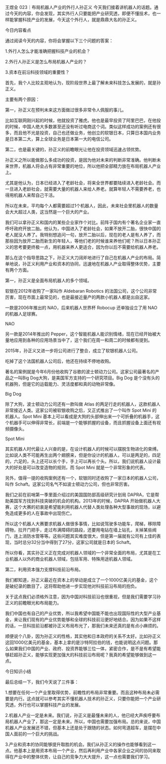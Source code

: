 王煜全 023｜布局机器人产业的外行人孙正义
今天我们接着讲机器人的话题。通过今天的内容，你会发现，其实外行人只要能把产业研究透，即便不懂技术，也一样能掌握科技产业的发展，今天这个外行人，就是鼎鼎大名的孙正义。

今日内容看点

通过阅读今天的内容，你将会掌握以下三个问题的答案：

1.外行人怎么才能准确把握科技产业的机会？

2.外行人孙正义是怎么布局机器人产业的？

3.资本在前沿科技领域的重要性？

首先，我个人比较主观地认为，现阶段世界上最了解未来科技怎么发展的，就是孙正义。

主要有两个原因：

第一，孙正义在预判未来这方面做过很多非常令人佩服的事儿。

比如互联网刚兴起的时候，他就投资了雅虎。他也是最早投资了阿里巴巴，在他投的时候，中国人绝大多数甚至还没有听过电商这个词。类似这样成功的案例还有很多，而且他不光是投资，自己也还做业务，他创立的软银日本，只算日本国内业务是日本第二大，算上全球业务是日本第一大的电信公司。

第二，也是最关键的，孙正义的前瞻眼光让他在投资领域迅速占领优势。

孙正义之所以能做那么多成功的投资，是因为他对未来的判断非常准确。他判断未来世界，机器人将会占有非常重要的地位，所以他把全部精力放在布局机器人产业上。

尤其是他认为，日本已经进入了老龄社会，将来全世界都要陆续进入老龄社会。而一旦进入老龄社会，就需要大量的机器人来给人养老。就算年轻人不需要养老，也得用机器人来帮自己干活。

所以在未来，平均每个人都需要超过1个机器人，因此，未来社会里机器人的数量会大大超过人类，这当然是一个巨大的产业。

我们可以拿孙正义和国内的某些企业家作个对比。前阵子国内有个著名企业家一直呼吁政府开放二胎。他认为，中国进入了老龄社会，如果不放开二胎，很快中国的老人就没人养了。我特别想追问一句，放开二胎以后，现在的老人是有人养了，而那些因为放开二胎而新生的年轻人，等他们老的时候谁来养他们呢？所以日本孙正义的思考要更终极一点，用机器来养人更适合，因为你以后不需要给机器人养老。

那么在这个指导思路之下，孙正义大刀阔斧地进行了自己在机器人产业的布局。简单地说，孙正义利用产业和资本的协同，迅速地在机器人产业取得整体优势，主要有两个方面。

第一，孙正义是全面布局机器人的多个领域。

软银在2012年收购了一家叫作 Aldebaran Robotics 的法国公司，这个公司非常厉害，现在市面上最常见的，也是最接近量产的两款小机器人都是出自这家。

一款是2006年推出的 NAO，后来机器人世界杯 Robocup 还单独设立了用 NAO 的机器人足球赛。

NAO

另一款是2014年推出的 Pepper，这个智能机器人能识别情绪，现在已经开始被大量地应用到各种的应用场景当中了，这个我们在周一和周二的时候都有提到。

2015年，孙正义又进一步将公司进行了整合，成立了软银机器人公司。

吃掉了这个法国机器人公司后，他还在持续不停地收购。

著名的案例就是今年6月份他收购了谷歌的波士顿动力公司。这家公司最著名的产品之一叫Big Dog大狗，是美国军方支持的一个研究项目。Big Dog 是个没有头的机器狗，但是它的运载能力、灵活度都和真的动物非常像。

Big Dog

除了大狗，波士顿动力公司还有一款叫做 Atlas 的两足行走的机器人，这款机器人非常接近人类。这家公司被软银收购之后，又正式推出了一个叫作 Spot Mini 的机器人。Spot Mini 基本上可以看成是大狗的头部伸出来一个可折叠的机器手，这个机器手可以伸得非常长，前端是一个能够抓握的设备，而且抓握设备上面还有视频摄像头。

Spot Mini

其实机器人时代最让人兴奋的是，在设计机器人的时候可以摆脱生物进化的束缚。比如说人类不可能再生出两个翅膀来，但是你设计的机器人，可以是两足的，四足的，六足的，头上还可以长个手，手上可以再长个头。所以，我们说机器人设计最大的好处是可以改变造物的规则，而 Spot Mini 就是一个非常形象的代表。

另外，值得一提的收购案例还有一个，软银同时还收购了一家日本的机器人公司，叫作 Schaft。这家公司名气不如波士顿动力公司，但也非常厉害。

我们之前在前哨第一季里面介绍过的美国国防部高级研究计划局 DAPRA，它是帮助美国军方找到科技突破的机会的机构。2013年的时候，DAPRA 开始做机器人大赛，这个大赛的初衷是希望能利用机器人代替人类处理各种大型事故的现场，以避免造成更多的人在事故中出现伤亡。

所以这个机器人大赛要求机器人做很多事情，比如说驾驶多功能车，爬梯，移除障碍物，拉开门把手，走过布满障碍的路段，还要用电钻在墙上钻孔，关掉某些阀门，连上消防水管等等。这些问题其实难度很大，但是第一届就有公司有上佳的表现，当时总分32分当中得到了27分，这家公司就是日本的 Schaft。

所以你看，其实孙正义正在完成对机器人领域的一个非常全面的布局，尤其是在工业机器人以外的商业机器人领域，包括军用、特殊用途机器人领域。

第二，利用资本强力支撑科技前沿布局。

我们都知道，孙正义最近在资本上的举动是成立了一个1000亿美元的基金，这个是破纪录的数目了，这将帮助他进一步实现他对科技前沿布局的抱负。

关于这点我们必须格外注意，因为中国对科技前沿也很重视，但是我们需要学习孙正义的前瞻眼光和布局能力。

我们中国也有自己的产业优势，所以我希望中国能不能也出现国际性的大型产业基金，来让我们现有的产业优势能够和全球的科技前沿更好地结合。因为如果不这样的话，一旦科技前沿都被孙正义布局布光了，那我们未来还真的是有点小麻烦的。

顺便说个八卦，因为孙正义的性格，其实他和日本政府的关系不太好。比如孙正义这回1000亿美元的基金，基本上拿的是沙特阿拉伯的钱，也能说明这点问题。那么如果我们中国的产业、政府、投资界能够三位一体，紧密合作，是不是有希望能够赶超孙正义，能够实现更加强大的科技前沿布局呢？我真的希望能够做到这一点。

今日知识小结

最后总结一下，我们今天说了三件事：

1.想要在任何一个产业里取得优势，前瞻性的布局非常重要。而且这种布局未必需要是内行。这点就可以参考其实不懂机器人技术的孙正义，只要你能把一个产业研究透，外行也可以掌握科技产业的发展。

2.机器人产业一定是未来。我们说，孙正义是最懂未来的人，他已经大声疾呼要布局机器人产业了，那这一定是未来。所以，中国也需要加强布局。总的来说，中国机器人产业发展还不错，但基本上还是处于跟随的状态。如何弯道超车，是摆在中国人面前的一个巨大的挑战。

3.产业和资本的协同能够提升取胜的机会。我们从孙正义的操作也能够看到这一点。他基本上是用资本布局一个产业，然后再利用产业中各家企业之间的协同来取得在产业中的整体优势，让自己的竞争力大大提升，这一点也需要我们学习。
